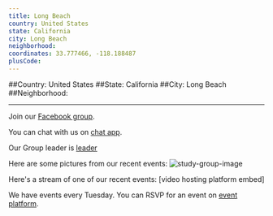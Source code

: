 ```yaml
---
title: Long Beach
country: United States
state: California
city: Long Beach
neighborhood: 
coordinates: 33.777466, -118.188487
plusCode:
---
```


##Country: United States
##State: California
##City: Long Beach
##Neighborhood: 
*****
Join our [Facebook group](https://www.facebook.com/groups/fcc.long.beach.ca).

You can chat with us on [chat app]().

Our Group leader is [leader]()

Here are some pictures from our recent events:
![study-group-image]()

Here's a stream of one of our recent events:
[video hosting platform embed]

We have events every Tuesday. You can RSVP for an event on [event platform]().
